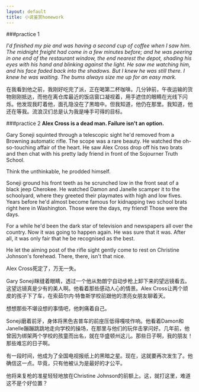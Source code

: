 ```yaml
---
layout: default
title: 小说鉴赏homework
---
```


###practice 1

*I'd finished my pie and was having a second cup of coffee when I saw him. The midnight freight had come in a few minutes before; and he was peering in one end of the restaurant window, the end nearest the depot, shading his eyes with his hand and blinking against the light. He saw me watching him, and his face faded back into the shadows. But I knew he was still there. I knew he was waiting. The bums always size me up for an easy mark.*

  在我看到他之前，我刚好吃完了派，正在喝第二杯咖啡。几分钟前，午夜运输的货物刚刚抵达，而他在离仓库最近的饭店窗口凝视着，用手遮住的眼睛在光线下闪烁。他发现我盯着他，面孔隐没在了黑暗中。但我知道，他仍在那里。我知道，他还在等我。流浪汉们总是认为我是唾手可得的目标。
  
###practice 2
**Alex Cross is a dead man. Failure isn't an option.**    

Gary Soneji squinted through a telescopic sight he'd removed from a Browning automatic rifle. The scope was a rare beauty. He watched the oh-so-touching affair of the heart. He saw Alex Cross drop off his two brats and then chat with his pretty lady friend in front of the Sojourner Truth School.  

Think the unthinkable, he prodded himself.  

Soneji ground his front teeth as he scrunched low in the front seat of a black jeep Cherokee. He watched Damon and Janelle scamper it to the schoolyard, where they greeted their playmates with high and low fives. Years before he'd almost become famous for kidnapping two school brats right here in Washington. Those were the days, my friend! Those were the days.  

For a while he'd been the dark star of television and newspapers all over the country. Now it was going to happen again. He was sure that it was. After all, it was only fair that he be recognised as the best.  

He let the aiming post of the rifle sight gently come to rest on Christine Johnson's forehead. There, there, isn't that nice.


Alex Cross死定了，万无一失。  

Gary Soneji眯缝着眼睛，透过一个他从勃朗宁自动步枪上卸下来的望远镜看去。这望远镜真是少有的美人啊。他看着那些感动人心的情景。Alex Cross让两个顽皮的孩子下了车，在索茹尔内·特鲁斯学校前跟他的漂亮女朋友聊着天。  

想想那些不堪设想的事情吧，他刺痛着自己。  

Soneji磨着前牙，身体将黑色吉普车的前座压低得嘎吱作响。他看着Damon和Janelle蹦蹦跳跳地走向学校的操场，在那里与他们的玩伴击掌问好。几年前，他曾因为绑架两个学校的孩童而出名，就在华盛顿州这儿。那些日子啊，我的朋友！那些难忘的日子啊。  

有一段时间，他成为了全国电视报纸上的黑暗之星。现在，这就要再次发生了。他确信这一点。毕竟，只有他被认为是最好的才公平。  

他将来复枪的准星轻轻地放在Christine Johnson的前额上。这，就打这里，难道这不是个好位置？

